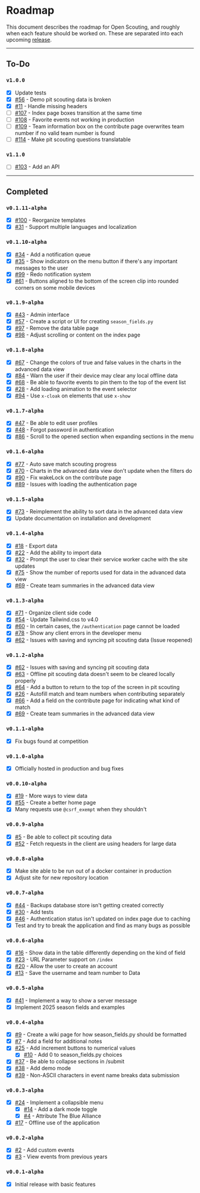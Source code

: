 # Roadmap
This document describes the roadmap for Open Scouting, and roughly when each feature should be worked on. These are separated into each upcoming [release](https://github.com/FRC-Team3484/open-scouting/releases).

---

## To-Do
### `v1.0.0`
- [x] Update tests
- [x] [#56](https://github.com/FRC-Team3484/open-scouting/issues/56) - Demo pit scouting data is broken
- [x] [#11](https://github.com/FRC-Team3484/open-scouting/issues/11) - Handle missing headers
- [ ] [#107](https://github.com/FRC-Team3484/open-scouting/issues/107) - Index page boxes transition at the same time
- [ ] [#108](https://github.com/FRC-Team3484/open-scouting/issues/108) - Favorite events not working in production
- [ ] [#109](https://github.com/FRC-Team3484/open-scouting/issues/109) - Team information box on the contribute page overwrites team number if no valid team number is found
- [ ] [#114](https://github.com/FRC-Team3484/open-scouting/issues/114) - Make pit scouting questions translatable

### `v1.1.0`
- [ ] [#103](https://github.com/FRC-Team3484/open-scouting/issues/103) - Add an API

---
## Completed
### `v0.1.11-alpha`
- [x] [#100](https://github.com/FRC-Team3484/open-scouting/issues/100) - Reorganize templates
- [x] [#31](https://github.com/FRC-Team3484/open-scouting/issues/31) - Support multiple languages and localization

### `v0.1.10-alpha`
- [x] [#34](https://github.com/FRC-Team3484/open-scouting/issues/34) - Add a notification queue
- [x] [#35](https://github.com/FRC-Team3484/open-scouting/issues/35) - Show indicators on the menu button if there's any important messages to the user
- [x] [#99](https://github.com/FRC-Team3484/open-scouting/issues/99) - Redo notification system
- [x] [#61](https://github.com/FRC-Team3484/open-scouting/issues/61) - Buttons aligned to the bottom of the screen clip into rounded corners on some mobile devices

### `v0.1.9-alpha`
- [x] [#43](https://github.com/FRC-Team3484/open-scouting/issues/43) - Admin interface
- [x] [#57](https://github.com/FRC-Team3484/open-scouting/issues/57) - Create a script or UI for creating `season_fields.py`
- [x] [#97](https://github.com/FRC-Team3484/open-scouting/issues/97) - Remove the data table page
- [x] [#98](https://github.com/FRC-Team3484/open-scouting/issues/98) - Adjust scrolling or content on the index page

### `v0.1.8-alpha`
- [x] [#67](https://github.com/FRC-Team3484/open-scouting/issues/67) - Change the colors of true and false values in the charts in the advanced data view
- [x] [#84](https://github.com/FRC-Team3484/open-scouting/issues/84) - Warn the user if their device may clear any local offline data
- [x] [#68](https://github.com/FRC-Team3484/open-scouting/issues/68) - Be able to favorite events to pin them to the top of the event list
- [x] [#28](https://github.com/FRC-Team3484/open-scouting/issues/28) - Add loading animation to the event selector
- [x] [#94](https://github.com/FRC-Team3484/open-scouting/issues/94) - Use `x-cloak` on elements that use `x-show`

### `v0.1.7-alpha`
- [x] [#47](https://github.com/FRC-Team3484/open-scouting/issues/47) - Be able to edit user profiles
- [x] [#48](https://github.com/FRC-Team3484/open-scouting/issues/48) - Forgot password in authentication
- [x] [#86](https://github.com/FRC-Team3484/open-scouting/issues/86) - Scroll to the opened section when expanding sections in the menu

### `v0.1.6-alpha`
- [x] [#77](https://github.com/FRC-Team3484/open-scouting/issues/77) - Auto save match scouting progress
- [x] [#70](https://github.com/FRC-Team3484/open-scouting/issues/70) - Charts in the advanced data view don't update when the filters do
- [x] [#90](https://github.com/FRC-Team3484/open-scouting/issues/90) - Fix wakeLock on the contribute page
- [x] [#89](https://github.com/FRC-Team3484/open-scouting/issues/89) - Issues with loading the authentication page

### `v0.1.5-alpha`
- [x] [#73](https://github.com/FRC-Team3484/open-scouting/issues/73) - Reimplement the ability to sort data in the advanced data view
- [x] Update documentation on installation and development

### `v0.1.4-alpha`
- [x] [#18](https://github.com/FRC-Team3484/open-scouting/issues/18) - Export data
- [x] [#22](https://github.com/FRC-Team3484/open-scouting/issues/22) - Add the ability to import data
- [x] [#32](https://github.com/FRC-Team3484/open-scouting/issues/32) - Prompt the user to clear their service worker cache with the site updates
- [x] [#75](https://github.com/FRC-Team3484/open-scouting/issues/75) - Show the number of reports used for data in the advanced data view
- [x] [#69](https://github.com/FRC-Team3484/open-scouting/issues/69) - Create team summaries in the advanced data view

### `v0.1.3-alpha`
- [x] [#71](https://github.com/FRC-Team3484/open-scouting/issues/71) - Organize client side code
- [x] [#54](https://github.com/FRC-Team3484/open-scouting/issues/54) - Update Tailwind.css to v4.0
- [x] [#60](https://github.com/FRC-Team3484/open-scouting/issues/60) - In certain cases, the `/authentication` page cannot be loaded
- [x] [#78](https://github.com/FRC-Team3484/open-scouting/issues/78) - Show any client errors in the developer menu
- [x] [#62](https://github.com/FRC-Team3484/open-scouting/issues/62) - Issues with saving and syncing pit scouting data (Issue reopened)

### `v0.1.2-alpha`
- [x] [#62](https://github.com/FRC-Team3484/open-scouting/issues/62) - Issues with saving and syncing pit scouting data
- [x] [#63](https://github.com/FRC-Team3484/open-scouting/issues/63) - Offline pit scouting data doesn't seem to be cleared locally properly
- [x] [#64](https://github.com/FRC-Team3484/open-scouting/issues/64) - Add a button to return to the top of the screen in pit scouting
- [x] [#26](https://github.com/FRC-Team3484/open-scouting/issues/26) - Autofill match and team numbers when contributing separately
- [x] [#66](https://github.com/FRC-Team3484/open-scouting/issues/66) - Add a field on the contribute page for indicating what kind of match
- [x] [#69](https://github.com/FRC-Team3484/open-scouting/issues/69) - Create team summaries in the advanced data view

### `v0.1.1-alpha`
- [x] Fix bugs found at competition

### `v0.1.0-alpha`
- [x] Officially hosted in production and bug fixes

### `v0.0.10-alpha`
- [x] [#19](https://github.com/FRC-Team3484/open-scouting/issues/19) - More ways to view data
- [x] [#55](https://github.com/FRC-Team3484/open-scouting/issues/55) - Create a better home page
- [x] Many requests use `@csrf_exempt` when they shouldn't

### `v0.0.9-alpha`
- [x] [#5](https://github.com/FRC-Team3484/open-scouting/issues/5) - Be able to collect pit scouting data
- [x] [#52](https://github.com/FRC-Team3484/open-scouting/issues/52) - Fetch requests in the client are using headers for large data

### `v0.0.8-alpha`
- [x] Make site able to be run out of a docker container in production
- [x] Adjust site for new repository location

### `v0.0.7-alpha`
- [x] [#44](https://github.com/FRC-Team3484/open-scouting/issues/44) - Backups database store isn't getting created correctly
- [x] [#30](https://github.com/FRC-Team3484/open-scouting/issues/30) - Add tests
- [x] [#46](https://github.com/FRC-Team3484/open-scouting/issues/46) - Authentication status isn't updated on index page due to caching
- [x] Test and try to break the application and find as many bugs as possible

### `v0.0.6-alpha`
- [x] [#16](https://github.com/FRC-Team3484/open-scouting/issues/16) - Show data in the table differently depending on the kind of field
- [x] [#23](https://github.com/FRC-Team3484/open-scouting/issues/23) - URL Parameter support on `/index`
- [x] [#20](https://github.com/FRC-Team3484/open-scouting/issues/20) - Allow the user to create an account
- [x] [#13](https://github.com/FRC-Team3484/open-scouting/issues/13) - Save the username and team number to Data

### `v0.0.5-alpha`
- [x] [#41](https://github.com/FRC-Team3484/open-scouting/issues/41) - Implement a way to show a server message
- [x] Implement 2025 season fields and examples

### `v0.0.4-alpha`
- [x] [#9](https://github.com/FRC-Team3484/open-scouting/issues/9) - Create a wiki page for how season_fields.py should be formatted
- [x] [#7](https://github.com/FRC-Team3484/open-scouting/issues/7) - Add a field for additional notes
- [x] [#25](https://github.com/FRC-Team3484/open-scouting/issues/25) - Add increment buttons to numerical values
  - [x] [#10](https://github.com/FRC-Team3484/open-scouting/issues/10) - Add 0 to season_fields.py choices
- [x] [#37](https://github.com/FRC-Team3484/open-scouting/issues/37) - Be able to collapse sections in /submit
- [x] [#38](https://github.com/FRC-Team3484/open-scouting/issues/38) - Add demo mode
- [x] [#39](https://github.com/FRC-Team3484/open-scouting/issues/39) - Non-ASCII characters in event name breaks data submission

### `v0.0.3-alpha`
- [x] [#24](https://github.com/FRC-Team3484/open-scouting/issues/24) - Implement a collapsible menu
  - [x] [#14](https://github.com/FRC-Team3484/open-scouting/issues/14) - Add a dark mode toggle
  - [x] [#4](https://github.com/FRC-Team3484/open-scouting/issues/4) - Attribute The Blue Alliance
- [x] [#17](https://github.com/FRC-Team3484/open-scouting/issues/17) - Offline use of the application

### `v0.0.2-alpha`
- [x] [#2](https://github.com/FRC-Team3484/open-scouting/issues/2) - Add custom events
- [x] [#3](https://github.com/FRC-Team3484/open-scouting/issues/3) - View events from previous years

### `v0.0.1-alpha`
- [x] Initial release with basic features